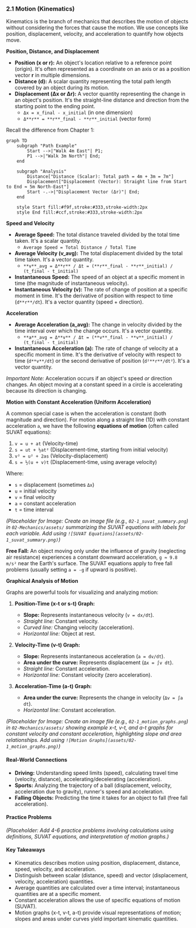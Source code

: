 ### 2.1 Motion (Kinematics)

Kinematics is the branch of mechanics that describes the motion of objects without considering the forces that cause the motion. We use concepts like position, displacement, velocity, and acceleration to quantify how objects move.

**Position, Distance, and Displacement**

*   **Position (x or r):** An object's location relative to a reference point (origin). It's often represented as a coordinate on an axis or as a position vector **r** in multiple dimensions.
*   **Distance (d):** A scalar quantity representing the total path length covered by an object during its motion.
*   **Displacement (Δx or Δr):** A vector quantity representing the change in an object's position. It's the straight-line distance and direction from the starting point to the ending point.
    *   `Δx = x_final - x_initial` (in one dimension)
    *   `Δ**r** = **r**_final - **r**_initial` (vector form)

Recall the difference from Chapter 1:

```mermaid
graph TD
    subgraph "Path Example"
        Start -->|"Walk 4m East"| P1;
        P1 -->|"Walk 3m North"| End;
    end

    subgraph "Analysis"
        Distance["Distance (Scalar): Total path = 4m + 3m = 7m"]
        Displacement["Displacement (Vector): Straight line from Start to End ≈ 5m North-East"]
        Start -.->|"Displacement Vector (Δr)"| End;
    end

    style Start fill:#f9f,stroke:#333,stroke-width:2px
    style End fill:#ccf,stroke:#333,stroke-width:2px
```

**Speed and Velocity**

*   **Average Speed:** The total distance traveled divided by the total time taken. It's a scalar quantity.
    *   `Average Speed = Total Distance / Total Time`
*   **Average Velocity (**v**_avg):** The total displacement divided by the total time taken. It's a vector quantity.
    *   `**v**_avg = Δ**r** / Δt = (**r**_final - **r**_initial) / (t_final - t_initial)`
*   **Instantaneous Speed:** The speed of an object at a specific moment in time (the magnitude of instantaneous velocity).
*   **Instantaneous Velocity (**v**):** The rate of change of position at a specific moment in time. It's the derivative of position with respect to time (`d**r**/dt`). It's a vector quantity (speed + direction).

**Acceleration**

*   **Average Acceleration (**a**_avg):** The change in velocity divided by the time interval over which the change occurs. It's a vector quantity.
    *   `**a**_avg = Δ**v** / Δt = (**v**_final - **v**_initial) / (t_final - t_initial)`
*   **Instantaneous Acceleration (**a**):** The rate of change of velocity at a specific moment in time. It's the derivative of velocity with respect to time (`d**v**/dt`) or the second derivative of position (`d²**r**/dt²`). It's a vector quantity.

*Important Note:* Acceleration occurs if an object's speed *or* direction changes. An object moving at a constant speed in a circle is accelerating because its direction is changing.

**Motion with Constant Acceleration (Uniform Acceleration)**

A common special case is when the acceleration is constant (both magnitude and direction). For motion along a straight line (1D) with constant acceleration `a`, we have the following **equations of motion** (often called SUVAT equations):

1.  `v = u + at` (Velocity-time)
2.  `s = ut + ½at²` (Displacement-time, starting from initial velocity)
3.  `v² = u² + 2as` (Velocity-displacement)
4.  `s = ½(u + v)t` (Displacement-time, using average velocity)

Where:
*   `s` = displacement (sometimes `Δx`)
*   `u` = initial velocity
*   `v` = final velocity
*   `a` = constant acceleration
*   `t` = time interval

*(Placeholder for Image: Create an image file (e.g., `02-1_suvat_summary.png`) in `02-Mechanics/assets/` summarizing the SUVAT equations with labels for each variable. Add using `![SUVAT Equations](assets/02-1_suvat_summary.png)`)*

**Free Fall:** An object moving only under the influence of gravity (neglecting air resistance) experiences a constant downward acceleration, `g ≈ 9.8 m/s²` near the Earth's surface. The SUVAT equations apply to free fall problems (usually setting `a = -g` if upward is positive).

**Graphical Analysis of Motion**

Graphs are powerful tools for visualizing and analyzing motion:

1.  **Position-Time (x-t or s-t) Graph:**
    *   **Slope:** Represents instantaneous velocity (`v = dx/dt`).
    *   *Straight line:* Constant velocity.
    *   *Curved line:* Changing velocity (acceleration).
    *   *Horizontal line:* Object at rest.

2.  **Velocity-Time (v-t) Graph:**
    *   **Slope:** Represents instantaneous acceleration (`a = dv/dt`).
    *   **Area under the curve:** Represents displacement (`Δx = ∫v dt`).
    *   *Straight line:* Constant acceleration.
    *   *Horizontal line:* Constant velocity (zero acceleration).

3.  **Acceleration-Time (a-t) Graph:**
    *   **Area under the curve:** Represents the change in velocity (`Δv = ∫a dt`).
    *   *Horizontal line:* Constant acceleration.

*(Placeholder for Image: Create an image file (e.g., `02-1_motion_graphs.png`) in `02-Mechanics/assets/` showing example x-t, v-t, and a-t graphs for constant velocity and constant acceleration, highlighting slope and area relationships. Add using `![Motion Graphs](assets/02-1_motion_graphs.png)`)*

#### Real-World Connections

*   **Driving:** Understanding speed limits (speed), calculating travel time (velocity, distance), accelerating/decelerating (acceleration).
*   **Sports:** Analyzing the trajectory of a ball (displacement, velocity, acceleration due to gravity), runner's speed and acceleration.
*   **Falling Objects:** Predicting the time it takes for an object to fall (free fall acceleration).

#### Practice Problems

*(Placeholder: Add 4-6 practice problems involving calculations using definitions, SUVAT equations, and interpretation of motion graphs.)*

#### Key Takeaways

*   Kinematics describes motion using position, displacement, distance, speed, velocity, and acceleration.
*   Distinguish between scalar (distance, speed) and vector (displacement, velocity, acceleration) quantities.
*   Average quantities are calculated over a time interval; instantaneous quantities are at a specific moment.
*   Constant acceleration allows the use of specific equations of motion (SUVAT).
*   Motion graphs (x-t, v-t, a-t) provide visual representations of motion; slopes and areas under curves yield important kinematic quantities.